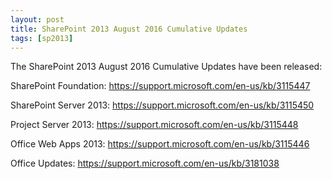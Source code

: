 ```yaml
---
layout: post
title: SharePoint 2013 August 2016 Cumulative Updates
tags: [sp2013]
---
```


The SharePoint 2013 August 2016 Cumulative Updates have been released:

SharePoint Foundation: <https://support.microsoft.com/en-us/kb/3115447>

SharePoint Server 2013: <https://support.microsoft.com/en-us/kb/3115450>

Project Server 2013: <https://support.microsoft.com/en-us/kb/3115448>

Office Web Apps 2013: <https://support.microsoft.com/en-us/kb/3115446>

Office Updates: <https://support.microsoft.com/en-us/kb/3181038>